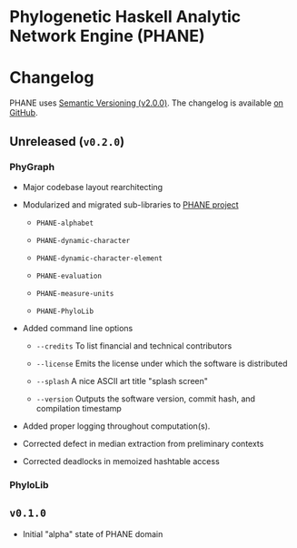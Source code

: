 Phylogenetic Haskell Analytic Network Engine (PHANE)
====================================================

# Changelog

PHANE uses [Semantic Versioning (v2.0.0)][1].
The changelog is available [on GitHub][2].


## Unreleased (`v0.2.0`)

### PhyGraph

  * Major codebase layout rearchitecting

  * Modularized and migrated sub-libraries to [PHANE project][GitHub-PHANE]

    - `PHANE-alphabet`

    - `PHANE-dynamic-character`

    - `PHANE-dynamic-character-element`

    - `PHANE-evaluation`

    - `PHANE-measure-units`

    - `PHANE-PhyloLib`

  * Added command line options

    - `--credits` To list financial and technical contributors

    - `--license` Emits the license under which the software is distributed

    - `--splash` A nice ASCII art title "splash screen"

    - `--version` Outputs the software version, commit hash, and compilation timestamp

  * Added proper logging throughout computation(s).

  * Corrected defect in median extraction from preliminary contexts

  * Corrected deadlocks in memoized hashtable access


### PhyloLib


## `v0.1.0`

  * Initial "alpha" state of PHANE domain


[1]: https://semver.org/spec/v2.0.0.html
[2]: https://github.com/wardwheeler/PhyGraph/blob/main/doc/Changelog.md
[GitHub-PHANE]: https://github.com/AMNH/PHANE#readme
